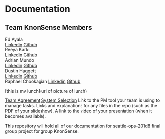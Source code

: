 # Documentation

## Team KnonSense Members

Ed Ayala
  <br>
  [Linkedin](https://www.linkedin.com/in/eddie-ayala3/)
  [Github](https://github.com/EdMandoo1)
  <br>
Reeya Karki
  <br>
  [Linkedin](https://www.linkedin.com/in/reeyakarki/)
  [Github](https://github.com/reeyakcee)
  <br>
Adrian Mundo
  <br>
  [Linkedin]()
  [Github]()
  <br>
Dustin Haggett
  <br>
  [Linkedin](https://www.linkedin.com/in/dustinhaggett)
  [Github](https://github.com/dustinh21)
  <br>
Raphael Chookagian
  [Linkedin](https://www.linkedin.com/in/raphaelchookagian/)
  [Github](https://github.com/cesarderio)
  <br>

[this is my lunch](url of picture of lunch)

[Team Agreement](./TeamAgreement.md)
[System Selection]()
Link to the PM tool your team is using to manage tasks.
Links and explanations for any files in the repo (such as the PDF of your slideshow).
A link to the video of your presentation (when it becomes available).

This repository will hold all of our documentation for seattle-ops-201d8 final group project for group KnonSense.
